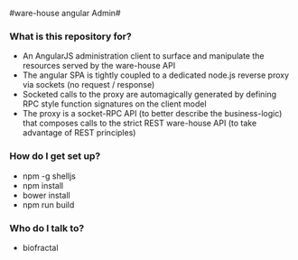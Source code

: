 #ware-house angular Admin#


### What is this repository for? ###

* An AngularJS administration client to surface and manipulate the resources served by the ware-house API
* The angular SPA is tightly coupled to a dedicated node.js reverse proxy via sockets (no request / response)
* Socketed calls to the proxy are automagically generated by defining RPC style function signatures on the client model
* The proxy is a socket-RPC API (to better describe the business-logic) that composes calls to the strict REST ware-house API (to take advantage of REST principles)

### How do I get set up? ###

* npm -g shelljs
* npm install
* bower install
* npm run build

### Who do I talk to? ###

* biofractal
